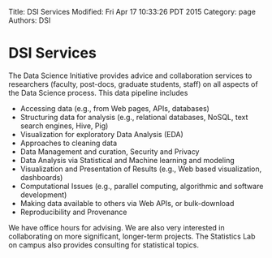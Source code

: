 Title: DSI Services 
Modified: Fri Apr 17 10:33:26 PDT 2015
Category: page
Authors: DSI


# DSI Services

The Data Science Initiative provides advice and collaboration services to researchers (faculty, post-docs, graduate students, staff) on all aspects of the Data Science process. This data pipeline includes

* Accessing data (e.g., from Web pages, APIs, databases)
* Structuring data for analysis (e.g., relational databases, NoSQL, text search engines, Hive, Pig)
* Visualization for exploratory Data Analysis (EDA)
* Approaches to cleaning data
* Data Management and curation, Security and Privacy
* Data Analysis via Statistical and Machine learning and modeling
* Visualization and Presentation of Results (e.g., Web based visualization, dashboards)
* Computational Issues (e.g., parallel computing, algorithmic and software development)
* Making data available to others via Web APIs, or bulk-download
* Reproducibility and Provenance

We have office hours for advising. We are also very interested in collaborating on more significant, longer-term projects.
The Statistics Lab on campus also provides consulting for statistical topics.
